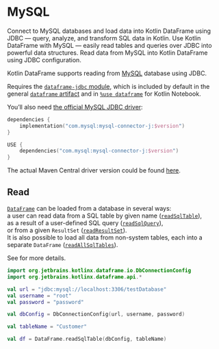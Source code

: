 # MySQL

<web-summary>
Connect to MySQL databases and load data into Kotlin DataFrame using JDBC — query, analyze, and transform SQL data in Kotlin.
</web-summary>

<card-summary>
Use Kotlin DataFrame with MySQL — easily read tables and queries over JDBC into powerful data structures.
</card-summary>

<link-summary>
Read data from MySQL into Kotlin DataFrame using JDBC configuration.
</link-summary>


Kotlin DataFrame supports reading from [MySQL](https://www.mysql.com) database using JDBC.

Requires the [`dataframe-jdbc` module](Modules.md#dataframe-jdbc),
which is included by default in the general [`dataframe` artifact](Modules.md#dataframe-general)
and in [`%use dataframe`](SetupKotlinNotebook.md#integrate-kotlin-dataframe) for Kotlin Notebook.

You’ll also need [the official MySQL JDBC driver](https://dev.mysql.com/downloads/connector/j/):

<tabs>
<tab title="Gradle project">

```kotlin
dependencies {
    implementation("com.mysql:mysql-connector-j:$version")
}
```

</tab>
<tab title="Kotlin Notebook">


```kotlin
USE {
    dependencies("com.mysql:mysql-connector-j:$version")
}
```

</tab>
</tabs>

The actual Maven Central driver version could be found
[here](https://mvnrepository.com/artifact/org.xerial/sqlite-jdbc).

## Read

[`DataFrame`](DataFrame.md) can be loaded from a database in several ways:  
a user can read data from a SQL table by given name ([`readSqlTable`](readSqlDatabases.md)),  
as a result of a user-defined SQL query ([`readSqlQuery`](readSqlDatabases.md)),  
or from a given `ResultSet` ([`readResultSet`](readSqlDatabases.md)).  
It is also possible to load all data from non-system tables, each into a separate `DataFrame` ([`readAllSqlTables`](readSqlDatabases.md)).

See [](readSqlDatabases.md) for more details.

```kotlin
import org.jetbrains.kotlinx.dataframe.io.DbConnectionConfig
import org.jetbrains.kotlinx.dataframe.api.*

val url = "jdbc:mysql://localhost:3306/testDatabase"
val username = "root"
val password = "password"

val dbConfig = DbConnectionConfig(url, username, password)

val tableName = "Customer"

val df = DataFrame.readSqlTable(dbConfig, tableName)
```
